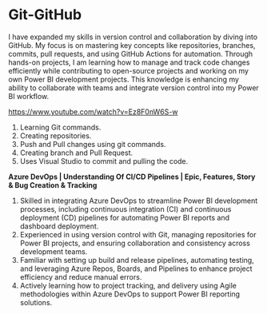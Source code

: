 # Git-GitHub

I have expanded my skills in version control and collaboration by diving into GitHub. My focus is on mastering key concepts like repositories, branches, commits, pull requests, and using GitHub Actions for automation. Through hands-on projects, I am learning how to manage and track code changes efficiently while contributing to open-source projects and working on my own Power BI development projects. This knowledge is enhancing my ability to collaborate with teams and integrate version control into my Power BI workflow.

https://www.youtube.com/watch?v=Ez8F0nW6S-w
1. Learning Git commands.
2. Creating repositories.
3. Push and Pull changes using git commands.
4. Creating branch and Pull Request.
5. Uses Visual Studio to commit and pulling the code.

**Azure DevOps | Understanding Of CI/CD Pipelines | Epic, Features, Story & Bug Creation & Tracking**

1. Skilled in integrating Azure DevOps to streamline Power BI development processes, including continuous integration (CI) and continuous deployment (CD) pipelines for automating Power BI reports and dashboard deployment.
2. Experienced in using version control with Git, managing repositories for Power BI projects, and ensuring collaboration and consistency across development teams.
3. Familiar with setting up build and release pipelines, automating testing, and leveraging Azure Repos, Boards, and Pipelines to enhance project efficiency and reduce manual errors.
4. Actively learning how to project tracking, and delivery using Agile methodologies within Azure DevOps to support Power BI reporting solutions.
